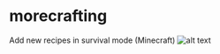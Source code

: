 # morecrafting
Add new recipes in survival mode (Minecraft)
![alt text](http://image.noelshack.com/fichiers/2018/50/7/1544992329-morecrafting.png)
